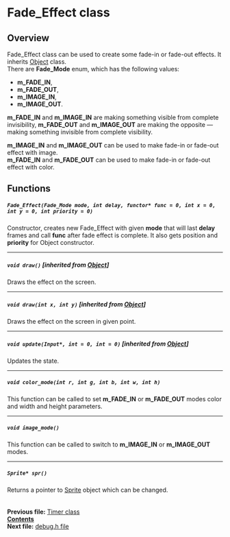 ﻿# Fade_Effect class

## Overview

Fade_Effect class can be used to create some fade-in or fade-out effects. It inherits [Object](04_Object.md) class.  
There are **Fade_Mode** enum, which has the following values:
* **m_FADE_IN**, 
* **m_FADE_OUT**,
* **m_IMAGE_IN**,
* **m_IMAGE_OUT**.

**m_FADE_IN** and **m_IMAGE_IN** are making something visible from complete invisibility, **m_FADE_OUT** and **m_IMAGE_OUT** are making the opposite — making something invisible from complete visibility.

**m_IMAGE_IN** and **m_IMAGE_OUT** can be used to make fade-in or fade-out effect with image.  
**m_FADE_IN** and **m_FADE_OUT** can be used to make fade-in or fade-out effect with color.

## Functions  

##### `Fade_Effect(Fade_Mode mode, int delay, functor* func = 0, int x = 0, int y = 0, int priority = 0)`
Constructor, creates new Fade_Effect with given **mode** that will last **delay** frames and call **func** after fade effect is complete. It also gets position and **priority** for Object constructor.  

----
##### `void draw()` [inherited from [Object](04_Object.md#void-draw)]
Draws the effect on the screen.  

----
##### `void draw(int x, int y)` [inherited from [Object](04_Object.md#void-drawint-x-int-y)]
Draws the effect on the screen in given point.  

----
##### `void update(Input*, int = 0, int = 0)` [inherited from [Object](04_Object.md#void-updateinput-int-x_offset--0-int-y_offset--0)]
Updates the state.  

----
##### `void color_mode(int r, int g, int b, int w, int h)`
This function can be called to set **m_FADE_IN** or **m_FADE_OUT** modes color and width and height parameters.  

----
##### `void image_mode()`
This function can be called to switch to **m_IMAGE_IN** or **m_IMAGE_OUT** modes.  

----
##### `Sprite* spr()`
Returns a pointer to [Sprite](13_Sprite.md) object which can be changed.  
   
   
**Previous file:** [Timer class](17_Timer.md)  
**[Contents](00_Contents.md)**  
**Next file:** [debug.h file](19_debug_h.md) 